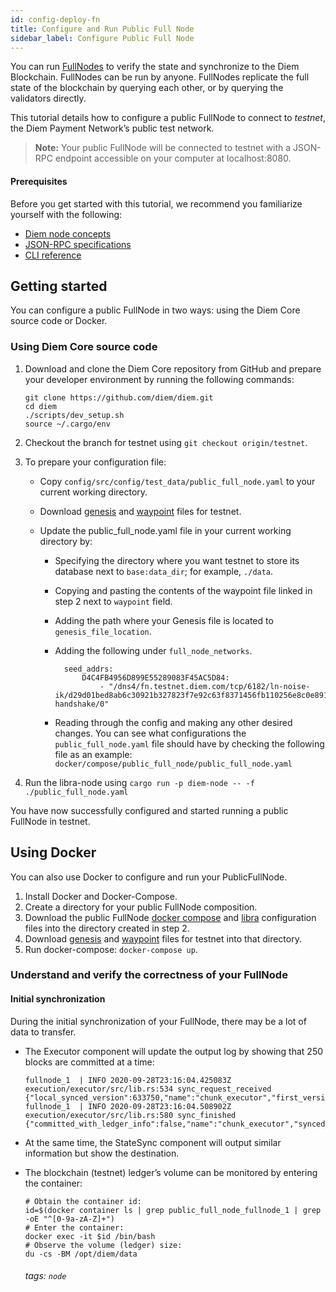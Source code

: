 ```yaml
---
id: config-deploy-fn
title: Configure and Run Public Full Node
sidebar_label: Configure Public Full Node
---
```


You can run [FullNodes](/core/nodes.md#fullnodes) to verify the state and synchronize to the Diem Blockchain. FullNodes can be run by anyone. FullNodes replicate the full state of the blockchain by querying each other, or by querying the validators directly.

This tutorial details how to configure a public FullNode to connect to *testnet*, the Diem Payment Network’s public test network.

>
> **Note:** Your public FullNode will be connected to testnet with a JSON-RPC endpoint accessible on your computer at localhost:8080.
>

#### Prerequisites
Before you get started with this tutorial, we recommend you familiarize yourself with the following:
* [Diem node concepts](/core/nodes.md)
* [JSON-RPC specifications](https://github.com/diem/diem/blob/main/json-rpc/json-rpc-spec.md)
* [CLI reference](/core/diem-cli.md)


## Getting started
You can configure a public FullNode in two ways: using the Diem Core source code or Docker.

### Using Diem Core source code
1. Download and clone the Diem Core repository from GitHub and prepare your developer environment by running the following commands:
     ```
     git clone https://github.com/diem/diem.git
     cd diem
     ./scripts/dev_setup.sh
     source ~/.cargo/env
     ```

2. Checkout the branch for testnet using `git checkout origin/testnet`.

3. To prepare your configuration file:

     * Copy `config/src/config/test_data/public_full_node.yaml` to your current working directory.

     * Download [genesis](https://testnet.libra.org/genesis.blob) and [waypoint](https://testnet.libra.org/waypoint.txt) files for testnet.

     * Update the public_full_node.yaml file in your current working directory by:

       * Specifying the directory where you want testnet to store its database next to `base:data_dir`; for example, `./data`.

       * Copying and pasting the contents of the waypoint file linked in step 2 next to `waypoint` field.

       * Adding the path where your Genesis file is located to `genesis_file_location`.

       * Adding the following under `full_node_networks`.

          ```
          	seed_addrs:
                D4C4FB4956D899E55289083F45AC5D84:
                    - "/dns4/fn.testnet.diem.com/tcp/6182/ln-noise-ik/d29d01bed8ab6c30921b327823f7e92c63f8371456fb110256e8c0e8911f4938/ln-handshake/0"
          ```

       * Reading through the config and making any other desired changes. You can see what configurations the `public_full_node.yaml` file should have by checking the following file as an example: `docker/compose/public_full_node/public_full_node.yaml`
4. Run the libra-node using `cargo run -p diem-node -- -f ./public_full_node.yaml`



You have now successfully configured and started running a public FullNode in testnet.

## Using Docker

You can also use Docker to configure and run your PublicFullNode.

1. Install Docker and Docker-Compose.
2. Create a directory for your public FullNode composition.
3. Download the public FullNode [docker compose](https://github.com/diem/diem/tree/main/docker/compose/public_full_node/docker-compose.yaml) and [libra](https://github.com/diem/diem/tree/main/docker/compose/public_full_node/public_full_node.yaml) configuration files into the directory created in step 2.
4. Download [genesis](https://testnet.libra.org/genesis.blob) and [waypoint](https://testnet.libra.org/waypoint.txt) files for testnet into that directory.
5. Run docker-compose: `docker-compose up`.


### Understand and verify the correctness of your FullNode

#### Initial synchronization
During the initial synchronization of your FullNode, there may be a lot of data to transfer.

* The Executor component will update the output log by showing that 250 blocks are committed at a time:

  ```
  fullnode_1  | INFO 2020-09-28T23:16:04.425083Z execution/executor/src/lib.rs:534 sync_request_received {"local_synced_version":633750,"name":"chunk_executor","first_version_in_request":633751,"num_txns_in_request":250}
  fullnode_1  | INFO 2020-09-28T23:16:04.508902Z execution/executor/src/lib.rs:580 sync_finished {"committed_with_ledger_info":false,"name":"chunk_executor","synced_to_version":634000}
  ```

* At the same time, the StateSync component will output similar information but show the destination.

* The blockchain (testnet) ledger’s volume can be monitored by entering the container:

  ```
  # Obtain the container id:
  id=$(docker container ls | grep public_full_node_fullnode_1 | grep -oE "^[0-9a-zA-Z]+")
  # Enter the container:
  docker exec -it $id /bin/bash
  # Observe the volume (ledger) size:
  du -cs -BM /opt/diem/data
  ```


  ###### tags: `node`
